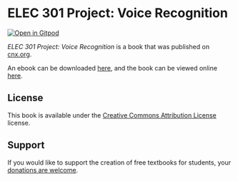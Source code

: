 # ELEC 301 Project: Voice Recognition

[![Open in Gitpod](https://gitpod.io/button/open-in-gitpod.svg)](https://gitpod.io/from-referrer/)

_ELEC 301 Project: Voice Recognition_ is a book that was published on [cnx.org](https://cnx.org/).

An ebook can be downloaded [here](https://github.com/cnx-user-books/cnxbook-elec-301-project-voice-recognition/releases/latest), and the book can be viewed online [here](https://github.com/cnx-user-books/cnxbook-elec-301-project-voice-recognition/releases/latest).

## License
This book is available under the [Creative Commons Attribution License](./LICENSE) license.

## Support
If you would like to support the creation of free textbooks for students, your [donations are welcome](https://riceconnect.rice.edu/donation/support-openstax-banner).
